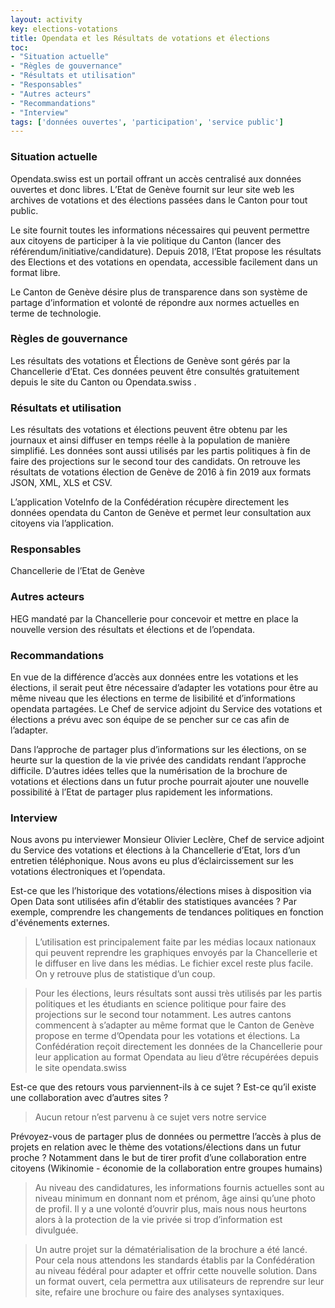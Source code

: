 ```yaml
---
layout: activity
key: elections-votations
title: Opendata et les Résultats de votations et élections
toc:
- "Situation actuelle"
- "Règles de gouvernance"
- "Résultats et utilisation"
- "Responsables"
- "Autres acteurs"
- "Recommandations"
- "Interview"
tags: ['données ouvertes', 'participation', 'service public']
---
```


### Situation actuelle

Opendata.swiss est un portail offrant un accès centralisé aux données ouvertes et donc libres.
L’Etat de Genève fournit sur leur site web les archives de votations et des élections passées dans le Canton pour tout public.

Le site fournit toutes les informations nécessaires qui peuvent permettre aux citoyens de participer à la vie politique du Canton (lancer des référendum/initiative/candidature). Depuis 2018, l’Etat propose les résultats des Elections et des votations en opendata, accessible facilement dans un format libre.

Le Canton de Genève désire plus de transparence dans son système de partage d’information et volonté de répondre aux normes actuelles en terme de technologie.

### Règles de gouvernance

Les résultats des votations et Élections de Genève sont gérés par la Chancellerie d’Etat. Ces données peuvent être consultés gratuitement depuis le site du Canton ou Opendata.swiss .

### Résultats et utilisation

Les résultats des votations et élections peuvent être obtenu par les journaux et ainsi diffuser en temps réelle à la population de manière simplifié. Les données sont aussi utilisés par les partis politiques à fin de faire des projections sur le second tour des candidats. On retrouve les résultats de votations élection de Genève de 2016 à fin 2019 aux formats JSON, XML, XLS et CSV. 

L’application VoteInfo de la Confédération récupère directement les données opendata du Canton de Genève et permet leur consultation aux citoyens via l’application.

### Responsables

Chancellerie de l’Etat de Genève

### Autres acteurs

HEG mandaté par la Chancellerie pour concevoir et mettre en place la nouvelle version des résultats et élections et de l’opendata.

### Recommandations

En vue de la différence d’accès aux données entre les votations et les élections, il serait peut être nécessaire d’adapter les votations pour être au même niveau que les élections en terme de lisibilité et d’informations opendata partagées. Le Chef de service adjoint du Service des votations et élections a prévu avec son équipe de se pencher sur ce cas afin de l’adapter. 

Dans l’approche de partager plus d’informations sur les élections, on se heurte sur la question de la vie privée des candidats rendant l’approche difficile. D’autres idées telles que la numérisation de la brochure de votations et élections dans un futur proche pourrait ajouter une nouvelle possibilité à l’Etat de partager plus rapidement les informations.


### Interview

Nous avons pu interviewer Monsieur Olivier Leclère, Chef de service adjoint du Service des votations et élections à la Chancellerie d’Etat, lors d’un entretien téléphonique. Nous avons eu plus d’éclaircissement sur les votations électroniques et l’opendata.
 
Est-ce que les l’historique des votations/élections mises à disposition via Open Data sont utilisées afin d’établir des statistiques avancées ? Par exemple, comprendre les changements de tendances politiques en fonction d'événements externes.
> L’utilisation est principalement faite par les médias locaux nationaux qui peuvent reprendre les graphiques envoyés par la Chancellerie et le diffuser en live dans les médias. Le fichier excel reste plus facile. On y retrouve plus de statistique d’un coup.

> Pour les élections, leurs résultats sont aussi très utilisés par les partis politiques et les étudiants en science politique pour faire des projections sur le second tour notamment.
> Les autres cantons commencent à s’adapter au même format que le Canton de Genève propose en terme d’Opendata pour les votations et élections. La Confédération reçoit directement les données de la Chancellerie pour leur application au format Opendata au lieu d’être récupérées depuis le site opendata.swiss

Est-ce que des retours vous parviennent-ils à ce sujet ? Est-ce qu’il existe une collaboration avec d’autres sites ?
 
> Aucun retour n’est parvenu à ce sujet vers notre service

Prévoyez-vous de partager plus de données ou permettre l’accès à plus de projets en relation avec le thème des votations/élections dans un futur proche ? Notamment dans le but de tirer profit d’une collaboration entre citoyens (Wikinomie - économie de la collaboration entre groupes humains)
> Au niveau des candidatures, les informations fournis actuelles sont au niveau minimum en donnant nom et prénom, âge ainsi qu’une photo de profil. Il y a une volonté d’ouvrir plus, mais nous nous heurtons alors à la protection de la vie privée si trop d’information est divulguée.

> Un autre projet sur la dématérialisation de la brochure a été lancé. Pour cela nous attendons les standards établis par la Confédération au niveau fédéral pour adapter et offrir cette nouvelle solution. Dans un format ouvert, cela permettra aux utilisateurs de reprendre sur leur site, refaire une brochure ou faire des analyses syntaxiques.


